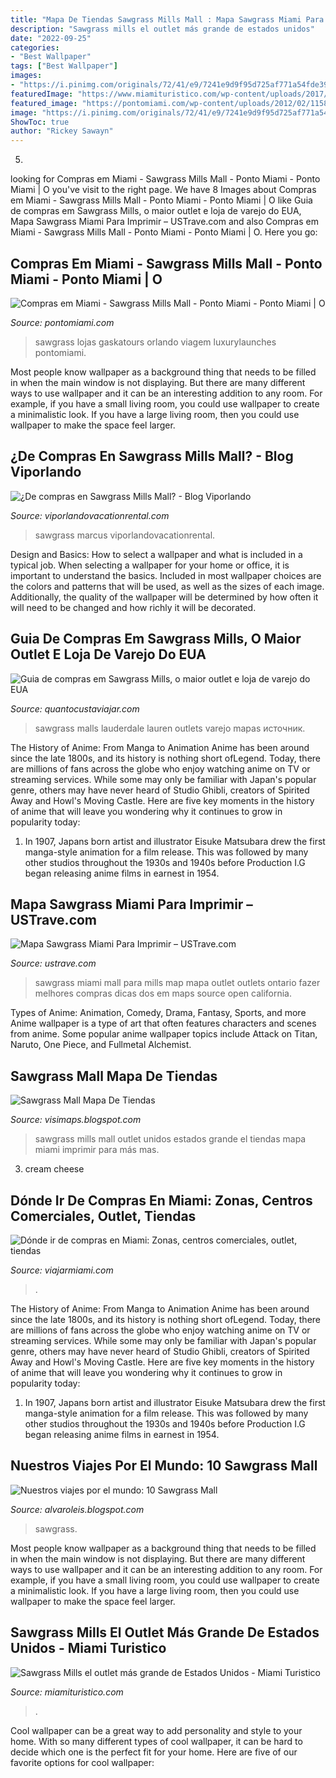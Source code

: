 ```yaml
---
title: "Mapa De Tiendas Sawgrass Mills Mall : Mapa Sawgrass Miami Para Imprimir – Ustrave.com"
description: "Sawgrass mills el outlet más grande de estados unidos"
date: "2022-09-25"
categories:
- "Best Wallpaper"
tags: ["Best Wallpaper"]
images:
- "https://i.pinimg.com/originals/72/41/e9/7241e9d9f95d725af771a54fde39ef03.jpg"
featuredImage: "https://www.miamituristico.com/wp-content/uploads/2017/02/SawgrassMills.jpg"
featured_image: "https://pontomiami.com/wp-content/uploads/2012/02/11580173431.jpeg"
image: "https://i.pinimg.com/originals/72/41/e9/7241e9d9f95d725af771a54fde39ef03.jpg"
ShowToc: true
author: "Rickey Sawayn"
---
```



5.

	

		
looking for Compras em Miami - Sawgrass Mills Mall - Ponto Miami - Ponto Miami | O you've visit to the right page. We have 8 Images about Compras em Miami - Sawgrass Mills Mall - Ponto Miami - Ponto Miami | O like Guia de compras em Sawgrass Mills, o maior outlet e loja de varejo do EUA, Mapa Sawgrass Miami Para Imprimir – USTrave.com and also Compras em Miami - Sawgrass Mills Mall - Ponto Miami - Ponto Miami | O. Here you go:
		
    
## Compras Em Miami - Sawgrass Mills Mall - Ponto Miami - Ponto Miami | O

<img loading=lazy src="https://pontomiami.com/wp-content/uploads/2012/02/11580173431.jpeg" onerror="this.onerror=null;this.src='https://tse1.mm.bing.net/th?id=OIP.89x-hr6xoSaDlG2453mI2QHaFj&amp;pid=15.1';" alt="Compras em Miami - Sawgrass Mills Mall - Ponto Miami - Ponto Miami | O">

_Source: pontomiami.com_

>sawgrass lojas gaskatours orlando viagem luxurylaunches pontomiami. 

	

Most people know wallpaper as a background thing that needs to be filled in when the main window is not displaying. But there are many different ways to use wallpaper and it can be an interesting addition to any room. For example, if you have a small living room, you could use wallpaper to create a minimalistic look. If you have a large living room, then you could use wallpaper to make the space feel larger.

    
## ¿De Compras En Sawgrass Mills Mall? - Blog Viporlando

<img loading=lazy src="http://www.viporlandovacationrental.com/blog/wp-content/uploads/2016/11/rainforest.jpg" onerror="this.onerror=null;this.src='https://tse1.mm.bing.net/th?id=OIP.-JsFS-yjT1CWLVmn6h0i7wHaD4&amp;pid=15.1';" alt="¿De compras en Sawgrass Mills Mall? - Blog Viporlando">

_Source: viporlandovacationrental.com_

>sawgrass marcus viporlandovacationrental. 

	

Design and Basics: How to select a wallpaper and what is included in a typical job.
When selecting a wallpaper for your home or office, it is important to understand the basics. Included in most wallpaper choices are the colors and patterns that will be used, as well as the sizes of each image. Additionally, the quality of the wallpaper will be determined by how often it will need to be changed and how richly it will be decorated.

    
## Guia De Compras Em Sawgrass Mills, O Maior Outlet E Loja De Varejo Do EUA

<img loading=lazy src="http://2c2f06a14a9ade4267e6-fb8aac3b3bf42afe824f73b606f0aa4c.r92.cf1.rackcdn.com/staticmaps/5229.gif" onerror="this.onerror=null;this.src='https://tse3.mm.bing.net/th?id=OIP.n_8TOL23CdFKTb6MbDLlpwHaFf&amp;pid=15.1';" alt="Guia de compras em Sawgrass Mills, o maior outlet e loja de varejo do EUA">

_Source: quantocustaviajar.com_

>sawgrass malls lauderdale lauren outlets varejo mapas источник. 

	

The History of Anime: From Manga to Animation
Anime has been around since the late 1800s, and its history is nothing short ofLegend. Today, there are millions of fans across the globe who enjoy watching anime on TV or streaming services. While some may only be familiar with Japan's popular genre, others may have never heard of Studio Ghibli, creators of Spirited Away and Howl's Moving Castle. Here are five key moments in the history of anime that will leave you wondering why it continues to grow in popularity today:
1) In 1907, Japans born artist and illustrator Eisuke Matsubara drew the first manga-style animation for a film release. This was followed by many other studios throughout the 1930s and 1940s before Production I.G began releasing anime films in earnest in 1954.

    
## Mapa Sawgrass Miami Para Imprimir – USTrave.com

<img loading=lazy src="https://i.pinimg.com/originals/72/41/e9/7241e9d9f95d725af771a54fde39ef03.jpg" onerror="this.onerror=null;this.src='https://tse2.mm.bing.net/th?id=OIP.RzUg0Dz0xllPRz4JogJohwHaKr&amp;pid=15.1';" alt="Mapa Sawgrass Miami Para Imprimir – USTrave.com">

_Source: ustrave.com_

>sawgrass miami mall para mills map mapa outlet outlets ontario fazer melhores compras dicas dos em maps source open california. 

	

Types of Anime: Animation, Comedy, Drama, Fantasy, Sports, and more
Anime wallpaper is a type of art that often features characters and scenes from anime. Some popular anime wallpaper topics include Attack on Titan, Naruto, One Piece, and Fullmetal Alchemist.

    
## Sawgrass Mall Mapa De Tiendas

<img loading=lazy src="https://lh5.googleusercontent.com/proxy/DMHr0aFwzGLUex_mCIabx-bFuJRCnqbPo6Qa-P0FnmGIucF-LbW-FFuQdnOG8MlahYO50ytJaZhSTd9Yua6gVCkyK7mEoQpQ3fPX1eLXg3XTgjgmRpOVmIyVldvkBcc=s0-d" onerror="this.onerror=null;this.src='https://tse2.mm.bing.net/th?id=OIP.fA-eAsDq0M9h2QiV3oWP4gHaEv&amp;pid=15.1';" alt="Sawgrass Mall Mapa De Tiendas">

_Source: visimaps.blogspot.com_

>sawgrass mills mall outlet unidos estados grande el tiendas mapa miami imprimir para más mas. 

	

3. cream cheese 

    
## Dónde Ir De Compras En Miami: Zonas, Centros Comerciales, Outlet, Tiendas

<img loading=lazy src="http://www.viajarmiami.com/img/miami-outlets-sawgrass.jpg" onerror="this.onerror=null;this.src='https://tse1.mm.bing.net/th?id=OIP.gAFLGaUXM7152s2R45f2KwHaE8&amp;pid=15.1';" alt="Dónde ir de compras en Miami: Zonas, centros comerciales, outlet, tiendas">

_Source: viajarmiami.com_

>. 

	

The History of Anime: From Manga to Animation
Anime has been around since the late 1800s, and its history is nothing short ofLegend. Today, there are millions of fans across the globe who enjoy watching anime on TV or streaming services. While some may only be familiar with Japan's popular genre, others may have never heard of Studio Ghibli, creators of Spirited Away and Howl's Moving Castle. Here are five key moments in the history of anime that will leave you wondering why it continues to grow in popularity today:
1) In 1907, Japans born artist and illustrator Eisuke Matsubara drew the first manga-style animation for a film release. This was followed by many other studios throughout the 1930s and 1940s before Production I.G began releasing anime films in earnest in 1954.

    
## Nuestros Viajes Por El Mundo: 10 Sawgrass Mall

<img loading=lazy src="http://lh4.ggpht.com/-J0L_pfrKAFQ/Ud4KzizvjAI/AAAAAAAAA64/qoVhiPxvGMg/sawgrass%252520mapfull_thumb%25255B1%25255D.jpg?imgmax=800" onerror="this.onerror=null;this.src='https://tse4.mm.bing.net/th?id=OIP.sKCSVVng0SnEpeBux1t5XgAAAA&amp;pid=15.1';" alt="Nuestros viajes por el mundo: 10 Sawgrass Mall">

_Source: alvaroleis.blogspot.com_

>sawgrass. 

	

Most people know wallpaper as a background thing that needs to be filled in when the main window is not displaying. But there are many different ways to use wallpaper and it can be an interesting addition to any room. For example, if you have a small living room, you could use wallpaper to create a minimalistic look. If you have a large living room, then you could use wallpaper to make the space feel larger.

    
## Sawgrass Mills El Outlet Más Grande De Estados Unidos - Miami Turistico

<img loading=lazy src="https://www.miamituristico.com/wp-content/uploads/2017/02/SawgrassMills.jpg" onerror="this.onerror=null;this.src='https://tse1.mm.bing.net/th?id=OIP.aEEKtjNoqr7P-By2YKcK-QHaEv&amp;pid=15.1';" alt="Sawgrass Mills el outlet más grande de Estados Unidos - Miami Turistico">

_Source: miamituristico.com_

>. 

	

Cool wallpaper can be a great way to add personality and style to your home. With so many different types of cool wallpaper, it can be hard to decide which one is the perfect fit for your home. Here are five of our favorite options for cool wallpaper: 

